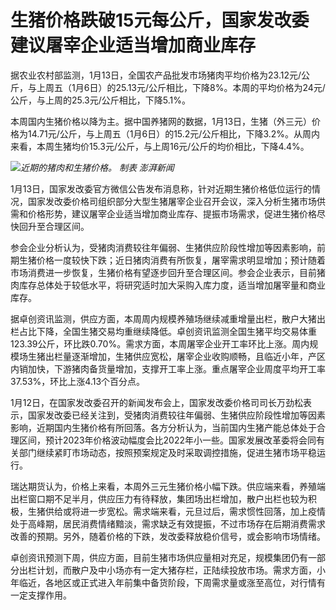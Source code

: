 # 生猪价格跌破15元每公斤，国家发改委建议屠宰企业适当增加商业库存

据农业农村部监测，1月13日，全国农产品批发市场猪肉平均价格为23.12元/公斤，与上周五（1月6日）的25.13元/公斤相比，下降8%。本周的平均价格为24元/公斤，与上周的25.3元/公斤相比，下降5.1%。

本周国内生猪价格以降为主。据中国养猪网的数据，1月13日，生猪（外三元）价格为14.71元/公斤，与上周五（1月6日）的15.2元/公斤相比，下降3.2%。从周内来看，本周生猪均价15.3元/公斤，与上周16元/公斤的均价相比，下降4.4%。

![](https://inews.gtimg.com/news_bt/OmfjJmOU1aOBwy4HO4SGLSqez9d2d6sLhd56yh3gn_vXsAA/1000)_近期的猪肉和生猪价格。
制表 澎湃新闻_

1月13日，国家发改委官方微信公告发布消息称，针对近期生猪价格低位运行的情况，国家发改委价格司组织部分大型生猪屠宰企业召开会议，深入分析生猪市场供需和价格形势，建议屠宰企业适当增加商业库存、提振市场需求，促进生猪价格尽快回升至合理区间。

参会企业分析认为，受猪肉消费较往年偏弱、生猪供应阶段性增加等因素影响，前期生猪价格一度较快下跌；近日猪肉消费有所恢复，屠宰需求明显增加；预计随着市场消费进一步恢复，生猪价格有望逐步回升至合理区间。参会企业表示，目前猪肉库存总体处于较低水平，将研究适时加大采购入库力度，适当增加屠宰量和商业库存。

据卓创资讯监测，供应方面，本周周内规模养殖场继续减重增量出栏，散户大猪出栏占比下降，全国生猪交易均重继续降低。卓创资讯监测全国生猪平均交易体重123.39公斤，环比跌0.70%。需求方面，本周屠宰企业开工率环比上涨。周内规模场生猪出栏量逐渐增加，生猪供应宽松，屠宰企业收购顺畅，且临近小年，产区内销加快，下游猪肉备货量增加，支撑开工率上涨。重点屠宰企业周度平均开工率37.53%，环比上涨4.13个百分点。

1月12日，在国家发改委召开的新闻发布会上，国家发改委价格司司长万劲松表示，国家发改委已经关注到，受猪肉消费较往年偏弱、生猪供应阶段性增加等因素影响，近期国内生猪价格有所回落。各方分析认为，当前国内生猪产能总体处于合理区间，预计2023年价格波动幅度会比2022年小一些。国家发展改革委将会同有关部门继续紧盯市场动态，按照预案规定及时采取调控措施，促进生猪市场平稳运行。

瑞达期货认为，价格上来看，本周外三元生猪价格小幅下跌。供应端来看，养殖端出栏窗口期不足半月，供应压力有待释放，集团场出栏增加，散户出栏也较为积极，生猪供给或将进一步宽松。需求端来看，元旦过后，需求惯性回落，加上疫情处于高峰期，居民消费情绪黯淡，需求缺乏有效提振，不过市场存在后期消费需求改善的预期。另外，随着价格的下跌，发改委释放稳价信号，或会影响市场情绪。

卓创资讯预测下周，供应方面，目前生猪市场供应量相对充足，规模集团仍有一部分出栏计划，而散户及中小场亦有一定大猪存栏，正陆续投放市场。需求方面，小年临近，各地区或正式进入年前集中备货阶段，下周需求量或涨至高位，对行情有一定支撑作用。

